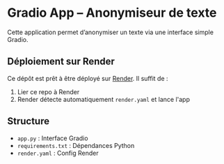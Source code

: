 # Gradio App – Anonymiseur de texte

Cette application permet d’anonymiser un texte via une interface simple Gradio.

## Déploiement sur Render

Ce dépôt est prêt à être déployé sur [Render](https://render.com). Il suffit de :
1. Lier ce repo à Render
2. Render détecte automatiquement `render.yaml` et lance l'app

## Structure

- `app.py` : Interface Gradio
- `requirements.txt` : Dépendances Python
- `render.yaml` : Config Render
